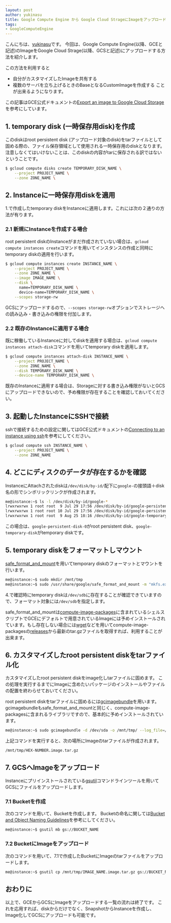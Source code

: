 ```yaml
---
layout: post
author: yukinasu
title: Google Compute Engine から Google Cloud StrageにImageをアップロードする
tags:
- GoogleComputeEngine
---
```


こんにちは、[yukinasu](https://twitter.com/yukinasu715)です。
今回は、Google Compute Engine(以降、GCEと記述)のImageをGoogle Cloud Strage(以降、GCSと記述)にアップロードする方法を紹介します。

この方法を利用すると
* 自分がカスタマイズしたImageを共有する
* 複数のサーバを立ち上げるときのBaseとなるCustomImageを作成する
ことが出来るようになります。

この記事はGCE公式ドキュメントの[Export an image to Google Cloud Storage](https://cloud.google.com/compute/docs/images#export_an_image_to_google_cloud_storage)を参考にしています。

## 1. temporary disk (一時保存用disk)を作成
このdiskはroot persistent disk (アップロード対象のdisk)をtarファイルとして固める際の、ファイル保存領域として使用される一時保存用のdiskとなります。
注意しなくてはいけないことは、このdiskの内容がtarに保存される訳ではないということです。

```bash
$ gcloud compute disks create TEMPORARY_DISK_NAME \
    --project PROJECT_NAME \
    --zone ZONE_NAME \
```

## 2. Instanceに一時保存用diskを適用
1.で作成したtemporary diskをInstanceに適用します。これには次の２通りの方法が有ります。

### 2.1 新規にInstanceを作成する場合
root persistent diskのInstanceがまだ作成されていない場合は、`gcloud compute instances create`コマンドを用いてインスタンスの作成と同時にtemporary diskの適用を行います。

```bash
$ gcloud compute instances create INSTANCE_NAME \
    --project PROJECT_NAME \
    --zone ZONE_NAME \
    --image IMAGE_NAME \
    --disk \
      name=TEMPORARY_DISK_NAME \
      device-name=TEMPORARY_DISK_NAME \
    --scopes storage-rw
```

GCSにアップロードするので、`--scopes storage-rw`オプションでストレージへの読み込み・書き込みの権限を付加します。

### 2.2 既存のInstanceに適用する場合
既に稼働しているInstanceに対してdiskを適用する場合は、`gcloud compute instances attach-disk`コマンドを用いてtemporary diskを適用します。

```bash
$ gcloud compute instances attach-disk INSTANCE_NAME \
    --project PROJECT_NAME \
    --zone ZONE_NAME \
    --disk TEMPORARY_DISK_NAME \
    --device-name TEMPORARY_DISK_NAME \
```

既存のInstanceに適用する場合は、Storageに対する書き込み権限がないとGCSにアップロードできないので、予め権限が存在することを確認しておいてください。

## 3. 起動したInstanceにSSHで接続
sshで接続するための設定に関してはGCE公式ドキュメントの[Connecting to an instance using ssh](https://cloud.google.com/compute/docs/instances#sshing)を参考にしてください。

```bash
$ gcloud compute ssh INSTANCE_NAME \
    --project PROJECT_NAME \
    --zone ZONE_NAME
```

## 4. どこにディスクのデータが存在するかを確認
InstanceにAttachされたdiskは`/dev/disk/by-id/`配下に`google-`の接頭語＋disk名の形でシンボリックリンクが作成されます。

```bash
me@instance:~$ ls -l /dev/disk/by-id/google-*
lrwxrwxrwx 1 root root  9 Jul 29 17:56 /dev/disk/by-id/google-persistent-disk-0 -> ../../sda
lrwxrwxrwx 1 root root 10 Jul 29 17:56 /dev/disk/by-id/google-persistent-disk-0-part1 -> ../../sda1
lrwxrwxrwx 1 root root  9 Aug 25 18:16 /dev/disk/by-id/google-temporary-disk -> ../../sdb
```

この場合は、`google-persistent-disk-0`がroot persistent disk、`google-temporary-disk`がtemporary diskです。

## 5. temporary diskをフォーマットしマウント
[safe_format_and_mount](https://github.com/GoogleCloudPlatform/compute-image-packages/blob/master/google-startup-scripts%2Fusr%2Fshare%2Fgoogle%2Fsafe_format_and_mount)を用いてtemporary diskのフォーマットとマウントを行います。

```bash
me@instance:~$ sudo mkdir /mnt/tmp
me@instance:~$ sudo /usr/share/google/safe_format_and_mount -m "mkfs.ext4 -F" /dev/sdb /mnt/tmp
```

4.で確認時にtemporary diskは`/dev/sdb`に存在することが確認できていますので、フォーマット対象には`/dev/sdb`を指定します。

safe_format_and_mountは[compute-image-packages](https://github.com/GoogleCloudPlatform/compute-image-packages)に含まれているシェルスクリプトでGCEにデフォルトで用意されているImageには予めインストールされています。もし存在しない場合には[wget](https://www.gnu.org/software/wget/)などを用いてcompute-image-packagesの[releases](https://github.com/GoogleCloudPlatform/compute-image-packages/releases)から最新のtar.gzファイルを取得すれば、利用することが出来ます。

## 6. カスタマイズしたroot persistent diskをtarファイル化
カスタマイズしたroot persistent diskをimage化しtarファイルに固めます。
この処理を実行するまでにImageに含めたいパッケージのインストールやファイルの配置を終わらせておいてください。

root persistent diskをtarファイルに固めるには[gcimagebundle](https://github.com/GoogleCloudPlatform/compute-image-packages/tree/master/gcimagebundle)を用います。
gcimagebundleもsafe_format_and_mountと同じく、compute-image-packagesに含まれるライブラリですので、基本的に予めインストールされています。

```bash
me@instance:~$ sudo gcimagebundle -d /dev/sda -o /mnt/tmp/ --log_file=/tmp/abc.log
```

上記コマンドを実行すると、次の場所にImageのtarファイルが作成されます。

```
/mnt/tmp/HEX-NUMBER.image.tar.gz
```

## 7. GCSへImageをアップロード
Instanceにプリインストールされている[gsutil](https://cloud.google.com/storage/docs/gsutil)コマンドラインツールを用いてGCSにファイルをアップロードします。

### 7.1 Bucketを作成
次のコマンドを用いて、Bucketを作成します。
Bucketの命名に関しては[Bucket and Object Naming Guidelines](https://cloud.google.com/storage/docs/bucketnaming?_ga=1.253453708.444133757.1413786301)を参考にしてください。

```bash
me@instance:~$ gsutil mb gs://BUCKET_NAME
```

### 7.2 BucketにImageをアップロード
次のコマンドを用いて、7.1で作成したBucketにImageのtarファイルをアップロードします。

```bash
me@instance:~$ gsutil cp /mnt/tmp/IMAGE_NAME.image.tar.gz gs://BUCKET_NAME
```

## おわりに
以上で、GCEからGCSにImageをアップロードする一覧の流れは終了です。
これを応用すれば、diskからだけでなく、SnapshotからInstanceを作成し、Image化してGCSにアップロードも可能です。
